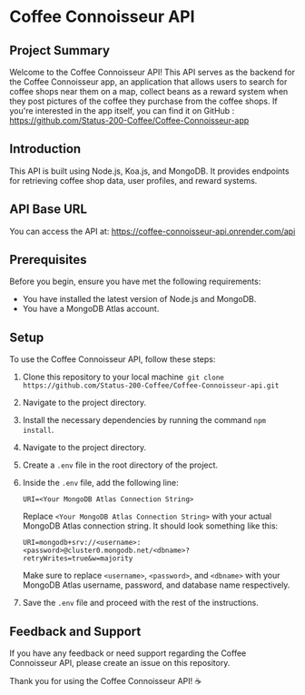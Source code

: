 # Coffee Connoisseur API
## Project Summary
Welcome to the Coffee Connoisseur API! This API serves as the backend for the Coffee Connoisseur app, an application that allows users to search for coffee shops near them on a map, collect beans as a reward system when they post pictures of the coffee they purchase from the coffee shops. 
If you're interested in the app itself, you can find it on GitHub : https://github.com/Status-200-Coffee/Coffee-Connoisseur-app 

## Introduction
This API is built using Node.js, Koa.js, and MongoDB. It provides endpoints for retrieving coffee shop data, user profiles, and reward systems. 

## API Base URL
You can access the API at: https://coffee-connoisseur-api.onrender.com/api

## Prerequisites
Before you begin, ensure you have met the following requirements:
* You have installed the latest version of Node.js and MongoDB.
* You have a MongoDB Atlas account.

## Setup
To use the Coffee Connoisseur API, follow these steps:

1. Clone this repository to your local machine` git clone https://github.com/Status-200-Coffee/Coffee-Connoisseur-api.git`
2. Navigate to the project directory.
3. Install the necessary dependencies by running the command `npm install`.
2. Navigate to the project directory.
3. Create a `.env` file in the root directory of the project.
4. Inside the `.env` file, add the following line:

    ```
    URI=<Your MongoDB Atlas Connection String>
    ```

    Replace `<Your MongoDB Atlas Connection String>` with your actual MongoDB Atlas connection string. It should look something like this:

    ```
    URI=mongodb+srv://<username>:<password>@cluster0.mongodb.net/<dbname>?retryWrites=true&w=majority
    ```

    Make sure to replace `<username>`, `<password>`, and `<dbname>` with your MongoDB Atlas username, password, and database name respectively.

5. Save the `.env` file and proceed with the rest of the instructions.

## Feedback and Support
If you have any feedback or need support regarding the Coffee Connoisseur API, please create an issue on this repository.

Thank you for using the Coffee Connoisseur API! ☕️